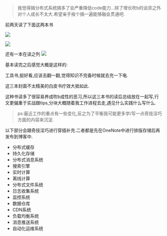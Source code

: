
> 我觉得搞分布式系统搞多了会严重降低code能力...除了增长吹b的谈资之外对个人成长不太大.希望亲手挨个搞一遍能够融会贯通吧.  

前两天读了下面这两本书  

![](http://7xqjx7.com1.z0.glb.clouddn.com/image/wayijogtwiojtfgkszdmgzoswt.jpeg?imageView2/2/h/200) 

![](http://7xqjx7.com1.z0.glb.clouddn.com/image/qrfqwrhadfgasgtwgtwgt.jpeg?imageView2/2/h/200)

还有一本在读之列 
![](http://7xqjx7.com1.z0.glb.clouddn.com/image/qetjfgjkrtdvhxsry.jpeg?imageView2/2/h/200) 

基本读完之后感觉大概是这样的:  

工具书,挺好看,应该去翻一翻,觉得知识不完备时候就去充一下电. 

这三本封面不太精美的白皮书疗效大抵如此. 

这种书读多了很容易养成吹b成性的恶习,所以这三本书的读后总结放在一起写,行文更偏重于实战跟tips,分块大概随着我工作进程去走,遇见什么实践什么写什么.  

> ps:最近工作的重点有一些变化,反之为了平衡我可能更多学/写一点奇技淫巧方面的内容来沉淀. 

以下部分会跟奇技淫巧进行穿插补充.二者都是先在OneNote中进行排版存储后再发布到博客中.   

- 分布式缓存
- 持久化存储
- 分布式消息系统
- 搜索引擎
- 实时计算
- 离线计算
- 分布式文件系统
- 日志收集系统
- 监控系统
- 数据仓库
- CDN系统
- 负载均衡系统
- 消息推送系统
- 自动化运维系统


